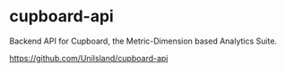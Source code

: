 # cupboard-api
Backend API for Cupboard, the Metric-Dimension based Analytics Suite.

https://github.com/UniIsland/cupboard-api
